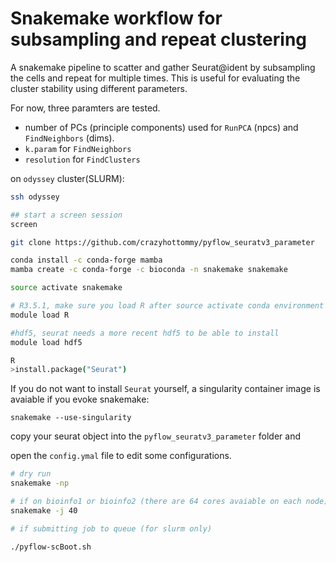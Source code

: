 # Snakemake workflow for subsampling and repeat clustering

A snakemake pipeline to scatter and gather Seurat@ident by subsampling the cells and repeat for 
multiple times. This is useful for evaluating the cluster stability using different parameters.

For now, three paramters are tested.

* number of PCs (principle components) used for `RunPCA` (npcs) and `FindNeighbors` (dims).
* `k.param` for `FindNeighbors`
* `resolution` for `FindClusters` 

on `odyssey` cluster(SLURM):

```bash
ssh odyssey

## start a screen session
screen

git clone https://github.com/crazyhottommy/pyflow_seuratv3_parameter

conda install -c conda-forge mamba
mamba create -c conda-forge -c bioconda -n snakemake snakemake

source activate snakemake

# R3.5.1, make sure you load R after source activate conda environment
module load R

#hdf5, seurat needs a more recent hdf5 to be able to install
module load hdf5

R
>install.package("Seurat")

```

If you do not want to install `Seurat` yourself, a singularity container image is avaiable if you evoke snakemake:

```
snakemake --use-singularity
```

copy your seurat object into the `pyflow_seuratv3_parameter` folder and 

open the `config.ymal` file to edit some configurations.



```bash
# dry run
snakemake -np 

# if on bioinfo1 or bioinfo2 (there are 64 cores avaiable on each node)
snakemake -j 40

# if submitting job to queue (for slurm only)

./pyflow-scBoot.sh
```